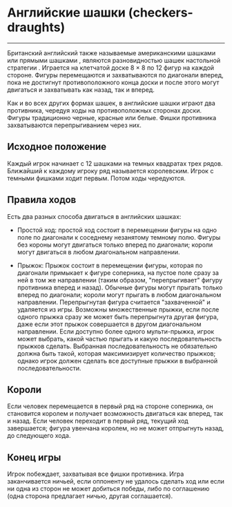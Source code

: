 # Английские шашки (checkers-draughts)
____
Британский английский  также называемые американскими шашками или прямыми шашками ,
являются разновидностью шашек настольной стратегии . 
Играется на клетчатой доске 8 × 8 по 12 фигур на каждой стороне. 
Фигуры перемещаются и захватываются по диагонали вперед, пока не достигнут противоположного конца доски 
и после этого могут двигаться и захватывать как назад, так и вперед.

Как и во всех других формах шашек, 
в английские шашки играют два противника,
чередуя ходы на противоположных сторонах доски.
Фигуры традиционно черные, красные или белые. 
Фишки противника захватываются перепрыгиванием через них.


## Исходное положение 

Каждый игрок начинает с 12 шашками на темных квадратах трех рядов.
Ближайший к каждому игроку ряд называется королевским.
Игрок с темными фишками ходит первым. Потом ходы чередуются.

## Правила ходов 
Есть два разных способа двигаться в английских шашках:

+ Простой ход:
простой ход состоит в перемещении фигуры на одно поле по диагонали к соседнему незанятому темному полю.
Фигуры без короны могут двигаться только вперед по диагонали; короли могут двигаться в любом диагональном направлении.

+ Прыжок: Прыжок состоит в перемещении фигуры, которая по диагонали примыкает к фигуре соперника,
на пустое поле сразу за ней в том же направлении (таким образом, "перепрыгивает" фигуру противника вперед и назад).
Обычные фигуры могут прыгать только вперед по диагонали; короли могут прыгать в любом диагональном направлении.
Перепрыгнутая фигура считается "захваченной" и удаляется из игры.
Возможны множественные прыжки,
если после одного прыжка сразу же может быть перепрыгнута другая фигура,
даже если этот прыжок совершается в другом диагональном направлении.
Если доступно более одного мульти-прыжка, игрок может выбрать,
какой частью прыгать и какую последовательность прыжков сделать.
Выбранная последовательность не обязательно должна быть такой,
которая максимизирует количество прыжков;
однако игрок должен сделать все доступные прыжки в выбранной последовательности.

## Короли 
Если человек перемещается в первый ряд на стороне соперника,
он становится королем и получает возможность двигаться как вперед,
так и назад.
Если человек переходит в первый ряд,
текущий ход завершается; фигура увенчана королем,
но не может отпрыгнуть назад, до следующего хода.

## Конец игры 
Игрок побеждает, захватывая все фишки противника.
Игра заканчивается ничьей, если оппоненту не удалось сделать ход или если ни одна из сторон не может добиться победы,
либо по соглашению (одна сторона предлагает ничью, другая соглашается).